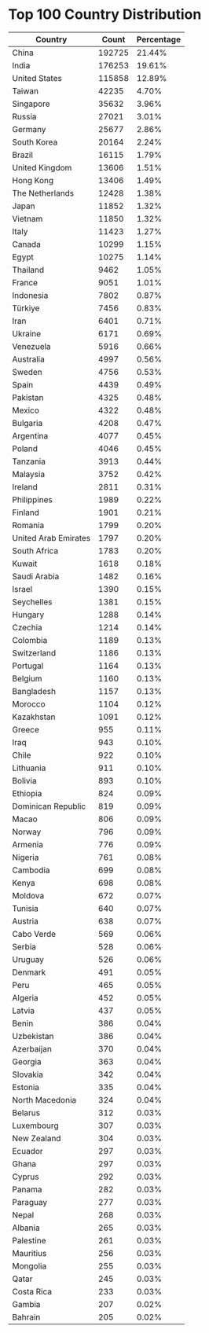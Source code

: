 # Top 100 Country Distribution
| Country | Count | Percentage |
|----|----|----|
| China | 192725 | 21.44% |
| India | 176253 | 19.61% |
| United States | 115858 | 12.89% |
| Taiwan | 42235 | 4.70% |
| Singapore | 35632 | 3.96% |
| Russia | 27021 | 3.01% |
| Germany | 25677 | 2.86% |
| South Korea | 20164 | 2.24% |
| Brazil | 16115 | 1.79% |
| United Kingdom | 13606 | 1.51% |
| Hong Kong | 13406 | 1.49% |
| The Netherlands | 12428 | 1.38% |
| Japan | 11852 | 1.32% |
| Vietnam | 11850 | 1.32% |
| Italy | 11423 | 1.27% |
| Canada | 10299 | 1.15% |
| Egypt | 10275 | 1.14% |
| Thailand | 9462 | 1.05% |
| France | 9051 | 1.01% |
| Indonesia | 7802 | 0.87% |
| Türkiye | 7456 | 0.83% |
| Iran | 6401 | 0.71% |
| Ukraine | 6171 | 0.69% |
| Venezuela | 5916 | 0.66% |
| Australia | 4997 | 0.56% |
| Sweden | 4756 | 0.53% |
| Spain | 4439 | 0.49% |
| Pakistan | 4325 | 0.48% |
| Mexico | 4322 | 0.48% |
| Bulgaria | 4208 | 0.47% |
| Argentina | 4077 | 0.45% |
| Poland | 4046 | 0.45% |
| Tanzania | 3913 | 0.44% |
| Malaysia | 3752 | 0.42% |
| Ireland | 2811 | 0.31% |
| Philippines | 1989 | 0.22% |
| Finland | 1901 | 0.21% |
| Romania | 1799 | 0.20% |
| United Arab Emirates | 1797 | 0.20% |
| South Africa | 1783 | 0.20% |
| Kuwait | 1618 | 0.18% |
| Saudi Arabia | 1482 | 0.16% |
| Israel | 1390 | 0.15% |
| Seychelles | 1381 | 0.15% |
| Hungary | 1288 | 0.14% |
| Czechia | 1214 | 0.14% |
| Colombia | 1189 | 0.13% |
| Switzerland | 1186 | 0.13% |
| Portugal | 1164 | 0.13% |
| Belgium | 1160 | 0.13% |
| Bangladesh | 1157 | 0.13% |
| Morocco | 1104 | 0.12% |
| Kazakhstan | 1091 | 0.12% |
| Greece | 955 | 0.11% |
| Iraq | 943 | 0.10% |
| Chile | 922 | 0.10% |
| Lithuania | 911 | 0.10% |
| Bolivia | 893 | 0.10% |
| Ethiopia | 824 | 0.09% |
| Dominican Republic | 819 | 0.09% |
| Macao | 806 | 0.09% |
| Norway | 796 | 0.09% |
| Armenia | 776 | 0.09% |
| Nigeria | 761 | 0.08% |
| Cambodia | 699 | 0.08% |
| Kenya | 698 | 0.08% |
| Moldova | 672 | 0.07% |
| Tunisia | 640 | 0.07% |
| Austria | 638 | 0.07% |
| Cabo Verde | 569 | 0.06% |
| Serbia | 528 | 0.06% |
| Uruguay | 526 | 0.06% |
| Denmark | 491 | 0.05% |
| Peru | 465 | 0.05% |
| Algeria | 452 | 0.05% |
| Latvia | 437 | 0.05% |
| Benin | 386 | 0.04% |
| Uzbekistan | 386 | 0.04% |
| Azerbaijan | 370 | 0.04% |
| Georgia | 363 | 0.04% |
| Slovakia | 342 | 0.04% |
| Estonia | 335 | 0.04% |
| North Macedonia | 324 | 0.04% |
| Belarus | 312 | 0.03% |
| Luxembourg | 307 | 0.03% |
| New Zealand | 304 | 0.03% |
| Ecuador | 297 | 0.03% |
| Ghana | 297 | 0.03% |
| Cyprus | 292 | 0.03% |
| Panama | 282 | 0.03% |
| Paraguay | 277 | 0.03% |
| Nepal | 268 | 0.03% |
| Albania | 265 | 0.03% |
| Palestine | 261 | 0.03% |
| Mauritius | 256 | 0.03% |
| Mongolia | 255 | 0.03% |
| Qatar | 245 | 0.03% |
| Costa Rica | 233 | 0.03% |
| Gambia | 207 | 0.02% |
| Bahrain | 205 | 0.02% |
